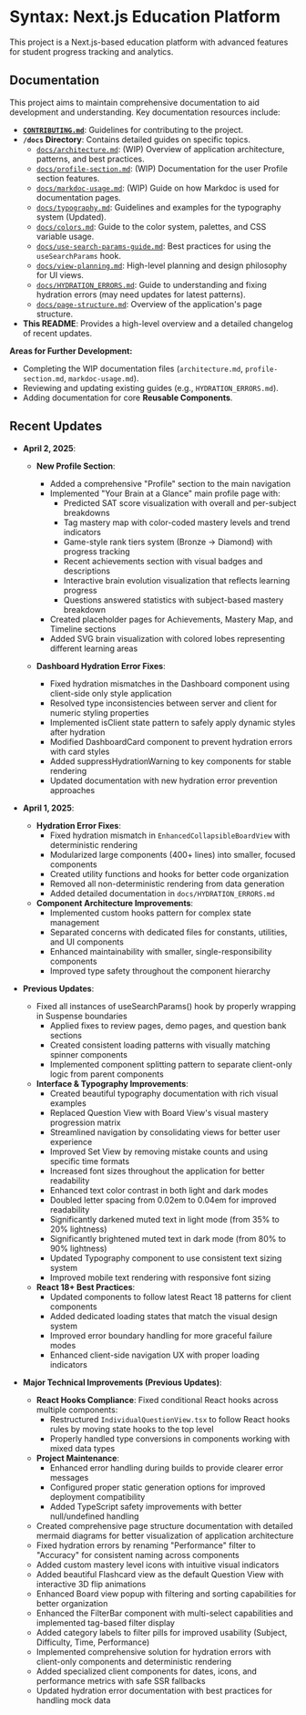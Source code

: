 # Syntax: Next.js Education Platform

This project is a Next.js-based education platform with advanced features for student progress tracking and analytics.

## Documentation

This project aims to maintain comprehensive documentation to aid development and understanding. Key documentation resources include:

*   **[`CONTRIBUTING.md`](CONTRIBUTING.md)**: Guidelines for contributing to the project.
*   **`/docs` Directory**: Contains detailed guides on specific topics.
    *   [`docs/architecture.md`](docs/architecture.md): (WIP) Overview of application architecture, patterns, and best practices.
    *   [`docs/profile-section.md`](docs/profile-section.md): (WIP) Documentation for the user Profile section features.
    *   [`docs/markdoc-usage.md`](docs/markdoc-usage.md): (WIP) Guide on how Markdoc is used for documentation pages.
    *   [`docs/typography.md`](docs/typography.md): Guidelines and examples for the typography system (Updated).
    *   [`docs/colors.md`](docs/colors.md): Guide to the color system, palettes, and CSS variable usage.
    *   [`docs/use-search-params-guide.md`](docs/use-search-params-guide.md): Best practices for using the `useSearchParams` hook.
    *   [`docs/view-planning.md`](docs/view-planning.md): High-level planning and design philosophy for UI views.
    *   [`docs/HYDRATION_ERRORS.md`](docs/HYDRATION_ERRORS.md): Guide to understanding and fixing hydration errors (may need updates for latest patterns).
    *   [`docs/page-structure.md`](docs/page-structure.md): Overview of the application's page structure.
*   **This README**: Provides a high-level overview and a detailed changelog of recent updates.

**Areas for Further Development:**

*   Completing the WIP documentation files (`architecture.md`, `profile-section.md`, `markdoc-usage.md`).
*   Reviewing and updating existing guides (e.g., `HYDRATION_ERRORS.md`).
*   Adding documentation for core **Reusable Components**.

## Recent Updates

- **April 2, 2025**:
  - **New Profile Section**:
    - Added a comprehensive "Profile" section to the main navigation
    - Implemented "Your Brain at a Glance" main profile page with:
      - Predicted SAT score visualization with overall and per-subject breakdowns
      - Tag mastery map with color-coded mastery levels and trend indicators
      - Game-style rank tiers system (Bronze → Diamond) with progress tracking
      - Recent achievements section with visual badges and descriptions
      - Interactive brain evolution visualization that reflects learning progress
      - Questions answered statistics with subject-based mastery breakdown
    - Created placeholder pages for Achievements, Mastery Map, and Timeline sections
    - Added SVG brain visualization with colored lobes representing different learning areas
  
  - **Dashboard Hydration Error Fixes**:
    - Fixed hydration mismatches in the Dashboard component using client-side only style application
    - Resolved type inconsistencies between server and client for numeric styling properties
    - Implemented isClient state pattern to safely apply dynamic styles after hydration
    - Modified DashboardCard component to prevent hydration errors with card styles
    - Added suppressHydrationWarning to key components for stable rendering
    - Updated documentation with new hydration error prevention approaches

- **April 1, 2025**: 
  - **Hydration Error Fixes**:
    - Fixed hydration mismatch in `EnhancedCollapsibleBoardView` with deterministic rendering
    - Modularized large components (400+ lines) into smaller, focused components
    - Created utility functions and hooks for better code organization
    - Removed all non-deterministic rendering from data generation
    - Added detailed documentation in `docs/HYDRATION_ERRORS.md`
  - **Component Architecture Improvements**:
    - Implemented custom hooks pattern for complex state management
    - Separated concerns with dedicated files for constants, utilities, and UI components
    - Enhanced maintainability with smaller, single-responsibility components
    - Improved type safety throughout the component hierarchy

- **Previous Updates**:
  - Fixed all instances of useSearchParams() hook by properly wrapping in Suspense boundaries
    - Applied fixes to review pages, demo pages, and question bank sections
    - Created consistent loading patterns with visually matching spinner components
    - Implemented component splitting pattern to separate client-only logic from parent components
  - **Interface & Typography Improvements**:
    - Created beautiful typography documentation with rich visual examples
    - Replaced Question View with Board View's visual mastery progression matrix
    - Streamlined navigation by consolidating views for better user experience
    - Improved Set View by removing mistake counts and using specific time formats
    - Increased font sizes throughout the application for better readability
    - Enhanced text color contrast in both light and dark modes
    - Doubled letter spacing from 0.02em to 0.04em for improved readability
    - Significantly darkened muted text in light mode (from 35% to 20% lightness)
    - Significantly brightened muted text in dark mode (from 80% to 90% lightness)
    - Updated Typography component to use consistent text sizing system
    - Improved mobile text rendering with responsive font sizing
  - **React 18+ Best Practices**:
    - Updated components to follow latest React 18 patterns for client components
    - Added dedicated loading states that match the visual design system
    - Improved error boundary handling for more graceful failure modes
    - Enhanced client-side navigation UX with proper loading indicators

- **Major Technical Improvements (Previous Updates)**:
  - **React Hooks Compliance**: Fixed conditional React hooks across multiple components:
    - Restructured `IndividualQuestionView.tsx` to follow React hooks rules by moving state hooks to the top level
    - Properly handled type conversions in components working with mixed data types
  - **Project Maintenance**:
    - Enhanced error handling during builds to provide clearer error messages
    - Configured proper static generation options for improved deployment compatibility
    - Added TypeScript safety improvements with better null/undefined handling
  - Created comprehensive page structure documentation with detailed mermaid diagrams for better visualization of application architecture
  - Fixed hydration errors by renaming "Performance" filter to "Accuracy" for consistent naming across components
  - Added custom mastery level icons with intuitive visual indicators
  - Added beautiful Flashcard view as the default Question View with interactive 3D flip animations
  - Enhanced Board view popup with filtering and sorting capabilities for better organization
  - Enhanced the FilterBar component with multi-select capabilities and implemented tag-based filter display
  - Added category labels to filter pills for improved usability (Subject, Difficulty, Time, Performance)
  - Implemented comprehensive solution for hydration errors with client-only components and deterministic rendering
  - Added specialized client components for dates, icons, and performance metrics with safe SSR fallbacks
  - Updated hydration error documentation with best practices for handling mock data
